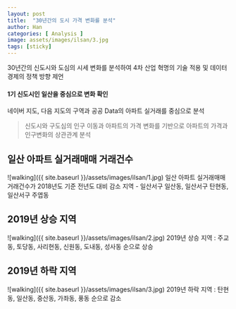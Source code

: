 ```yaml
---
layout: post
title:  "30년간의 도시 가격 변화를 분석"
author: Han
categories: [ Analysis ]
image: assets/images/ilsan/3.jpg
tags: [sticky]
---
```


30년간의 신도시와 도심의 시세 변화를 분석하여 4차 산업 혁명의 기술 적용 및 데이터 경제의 정책 방향 제언

#### 1기 신도시인 일산을 중심으로 변화 확인

네이버 지도, 다음 지도의 구역과 공공 Data의 아파트 실거래를 중심으로 분석 

> 신도시와 구도심의 인구 이동과 아파트의 가격 변화를 기반으로 아파트의 가격과 인구변화의 상관관계 분석

## 일산 아파트 실거래매매 거래건수
![walking]({{ site.baseurl }}/assets/images/ilsan/1.jpg)
일산 아파트 실거래매매 거래건수가 2018년도 기준 전년도 대비 감소 지역 - 일산서구 일산동, 일산서구 탄현동, 일산서구 주엽동

## 2019년 상승 지역
![walking]({{ site.baseurl }}/assets/images/ilsan/2.jpg)
2019년 상승 지역 : 주교동, 토당동, 사리현동, 신원동, 도내동, 성사동 순으로 상승

## 2019년 하락 지역
![walking]({{ site.baseurl }}/assets/images/ilsan/3.jpg)
2019년 하락 지역 : 탄현동, 일산동, 중산동, 가좌동, 풍동 순으로 감소